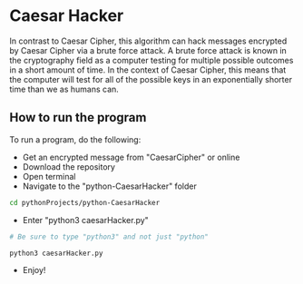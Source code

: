# Caesar Hacker
In contrast to Caesar Cipher, this algorithm can hack messages encrypted by Caesar Cipher via a brute force attack.
A brute force attack is known in the cryptography field as a computer testing for multiple possible outcomes in a short amount of time.
In the context of Caesar Cipher, this means that the computer will test for all of the possible keys in an exponentially shorter time than we as humans can.


## How to run the program
To run a program, do the following:
+ Get an encrypted message from "CaesarCipher" or online
+ Download the repository
+ Open terminal
+ Navigate to the "python-CaesarHacker" folder
```bash
cd pythonProjects/python-CaesarHacker
```
+ Enter "python3 caesarHacker.py"
```bash
# Be sure to type "python3" and not just "python"

python3 caesarHacker.py
```
+ Enjoy!
